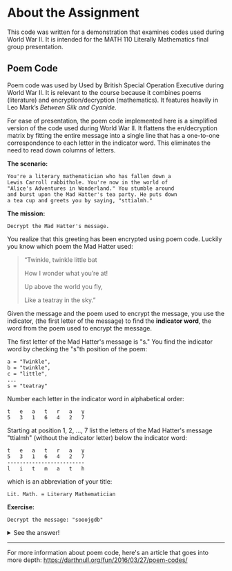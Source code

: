 # About the Assignment
This code was written for a demonstration that examines codes used during 
World War II. It is intended for the MATH 110 Literally Mathematics
final group presentation.

## Poem Code
Poem code was used by Used by British Special Operation Executive during World War II.
It is relevant to the course because it combines poems (literature) 
and encryption/decryption (mathematics). 
It features heavily in Leo Mark’s *Between Silk and Cyanide*.

For ease of presentation, the poem code implemented here is 
a simplified version of the code used during World 
War II. It flattens the en/decryption matrix by fitting the entire message 
into a single line that has a one-to-one correspondence to 
each letter in the indicator word. This eliminates the need 
to read down columns of letters.
  

**The scenario:**

    You're a literary mathematician who has fallen down a 
    Lewis Carroll rabbithole. You're now in the world of 
    "Alice's Adventures in Wonderland." You stumble around
    and burst upon the Mad Hatter's tea party. He puts down 
    a tea cup and greets you by saying, "sttialmh."

 
**The mission:** 

    Decrypt the Mad Hatter's message. 

You realize that this greeting has been encrypted using
poem code. Luckily you know which poem the Mad Hatter used:

>“Twinkle, twinkle little bat
>
>How I wonder what you’re at!
>
>Up above the world you fly,
>
>Like a teatray in the sky.”

Given the message and the poem used to encrypt the message,
you use the indicator, (the first letter of the message)
to find the **indicator word**, the word 
from the poem used to encrypt the message.

The first letter of the Mad Hatter's message is "s." 
You find the indicator word by
checking the "s"th position of the poem: 

    a = "Twinkle",
    b = "twinkle",
    c = "little",
    ...
    s = "teatray"

Number each letter in the indicator word in alphabetical order:


    t   e   a   t   r   a   y   
    5   3   1   6   4   2   7


Starting at position 1, 2, ..., 7 list the letters of the Mad Hatter's 
message "ttialmh" (without the indicator letter) below the indicator word:

    t   e   a   t   r   a   y   
    5   3   1   6   4   2   7
    -------------------------
    l   i   t   m   a   t   h

which is an abbreviation of your title:
    
    Lit. Math. = Literary Mathematician
    
    
**Exercise:**
    
    Decrypt the message: "sooojgdb"
<details>
<summary>See the answer!</summary>

good job
</details>
    
------------------------------------------------------------------
For more information about poem code, here's an article that goes 
into more depth: https://darthnull.org/fun/2016/03/27/poem-codes/